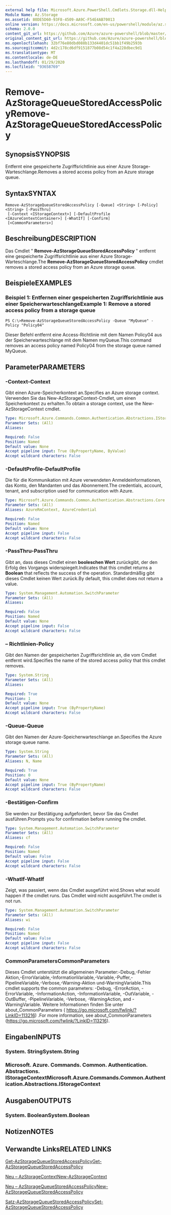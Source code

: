 ```yaml
---
external help file: Microsoft.Azure.PowerShell.Cmdlets.Storage.dll-Help.xml
Module Name: Az.Storage
ms.assetid: 80DE5D60-93F8-4509-AA9C-F54E4AB70013
online version: https://docs.microsoft.com/en-us/powershell/module/az.storage/remove-azstoragequeuestoredaccesspolicy
schema: 2.0.0
content_git_url: https://github.com/Azure/azure-powershell/blob/master/src/Storage/Storage.Management/help/Remove-AzStorageQueueStoredAccessPolicy.md
original_content_git_url: https://github.com/Azure/azure-powershell/blob/master/src/Storage/Storage.Management/help/Remove-AzStorageQueueStoredAccessPolicy.md
ms.openlocfilehash: 32bf76e80dbd088b133d4401dc51bb1f49b2593b
ms.sourcegitcommit: 4d2c178cd6df9151877b08d54c1f4a228dbec9d1
ms.translationtype: MT
ms.contentlocale: de-DE
ms.lasthandoff: 01/29/2020
ms.locfileid: "93658769"
---
```

# <span data-ttu-id="d35b2-101">Remove-AzStorageQueueStoredAccessPolicy</span><span class="sxs-lookup"><span data-stu-id="d35b2-101">Remove-AzStorageQueueStoredAccessPolicy</span></span>

## <span data-ttu-id="d35b2-102">Synopsis</span><span class="sxs-lookup"><span data-stu-id="d35b2-102">SYNOPSIS</span></span>
<span data-ttu-id="d35b2-103">Entfernt eine gespeicherte Zugriffsrichtlinie aus einer Azure Storage-Warteschlange.</span><span class="sxs-lookup"><span data-stu-id="d35b2-103">Removes a stored access policy from an Azure storage queue.</span></span>

## <span data-ttu-id="d35b2-104">Syntax</span><span class="sxs-lookup"><span data-stu-id="d35b2-104">SYNTAX</span></span>

```
Remove-AzStorageQueueStoredAccessPolicy [-Queue] <String> [-Policy] <String> [-PassThru]
 [-Context <IStorageContext>] [-DefaultProfile <IAzureContextContainer>] [-WhatIf] [-Confirm]
 [<CommonParameters>]
```

## <span data-ttu-id="d35b2-105">Beschreibung</span><span class="sxs-lookup"><span data-stu-id="d35b2-105">DESCRIPTION</span></span>
<span data-ttu-id="d35b2-106">Das Cmdlet " **Remove-AzStorageQueueStoredAccessPolicy** " entfernt eine gespeicherte Zugriffsrichtlinie aus einer Azure Storage-Warteschlange.</span><span class="sxs-lookup"><span data-stu-id="d35b2-106">The **Remove-AzStorageQueueStoredAccessPolicy** cmdlet removes a stored access policy from an Azure storage queue.</span></span>

## <span data-ttu-id="d35b2-107">Beispiele</span><span class="sxs-lookup"><span data-stu-id="d35b2-107">EXAMPLES</span></span>

### <span data-ttu-id="d35b2-108">Beispiel 1: Entfernen einer gespeicherten Zugriffsrichtlinie aus einer Speicherwarteschlange</span><span class="sxs-lookup"><span data-stu-id="d35b2-108">Example 1: Remove a stored access policy from a storage queue</span></span>
```
PS C:\>Remove-AzStorageQueueStoredAccessPolicy -Queue "MyQueue" -Policy "Policy04"
```

<span data-ttu-id="d35b2-109">Dieser Befehl entfernt eine Access-Richtlinie mit dem Namen Policy04 aus der Speicherwarteschlange mit dem Namen myQueue.</span><span class="sxs-lookup"><span data-stu-id="d35b2-109">This command removes an access policy named Policy04 from the storage queue named MyQueue.</span></span>

## <span data-ttu-id="d35b2-110">Parameter</span><span class="sxs-lookup"><span data-stu-id="d35b2-110">PARAMETERS</span></span>

### <span data-ttu-id="d35b2-111">-Context</span><span class="sxs-lookup"><span data-stu-id="d35b2-111">-Context</span></span>
<span data-ttu-id="d35b2-112">Gibt einen Azure-Speicherkontext an.</span><span class="sxs-lookup"><span data-stu-id="d35b2-112">Specifies an Azure storage context.</span></span>
<span data-ttu-id="d35b2-113">Verwenden Sie das New-AzStorageContext-Cmdlet, um einen Speicherkontext zu erhalten.</span><span class="sxs-lookup"><span data-stu-id="d35b2-113">To obtain a storage context, use the New-AzStorageContext cmdlet.</span></span>

```yaml
Type: Microsoft.Azure.Commands.Common.Authentication.Abstractions.IStorageContext
Parameter Sets: (All)
Aliases:

Required: False
Position: Named
Default value: None
Accept pipeline input: True (ByPropertyName, ByValue)
Accept wildcard characters: False
```

### <span data-ttu-id="d35b2-114">-DefaultProfile</span><span class="sxs-lookup"><span data-stu-id="d35b2-114">-DefaultProfile</span></span>
<span data-ttu-id="d35b2-115">Die für die Kommunikation mit Azure verwendeten Anmeldeinformationen, das Konto, den Mandanten und das Abonnement.</span><span class="sxs-lookup"><span data-stu-id="d35b2-115">The credentials, account, tenant, and subscription used for communication with Azure.</span></span>

```yaml
Type: Microsoft.Azure.Commands.Common.Authentication.Abstractions.Core.IAzureContextContainer
Parameter Sets: (All)
Aliases: AzureRmContext, AzureCredential

Required: False
Position: Named
Default value: None
Accept pipeline input: False
Accept wildcard characters: False
```

### <span data-ttu-id="d35b2-116">-PassThru</span><span class="sxs-lookup"><span data-stu-id="d35b2-116">-PassThru</span></span>
<span data-ttu-id="d35b2-117">Gibt an, dass dieses Cmdlet einen **booleschen Wert** zurückgibt, der den Erfolg des Vorgangs widerspiegelt.</span><span class="sxs-lookup"><span data-stu-id="d35b2-117">Indicates that this cmdlet returns a **Boolean** that reflects the success of the operation.</span></span>
<span data-ttu-id="d35b2-118">Standardmäßig gibt dieses Cmdlet keinen Wert zurück.</span><span class="sxs-lookup"><span data-stu-id="d35b2-118">By default, this cmdlet does not return a value.</span></span>

```yaml
Type: System.Management.Automation.SwitchParameter
Parameter Sets: (All)
Aliases:

Required: False
Position: Named
Default value: None
Accept pipeline input: False
Accept wildcard characters: False
```

### <span data-ttu-id="d35b2-119">– Richtlinien</span><span class="sxs-lookup"><span data-stu-id="d35b2-119">-Policy</span></span>
<span data-ttu-id="d35b2-120">Gibt den Namen der gespeicherten Zugriffsrichtlinie an, die vom Cmdlet entfernt wird.</span><span class="sxs-lookup"><span data-stu-id="d35b2-120">Specifies the name of the stored access policy that this cmdlet removes.</span></span>

```yaml
Type: System.String
Parameter Sets: (All)
Aliases:

Required: True
Position: 1
Default value: None
Accept pipeline input: True (ByPropertyName)
Accept wildcard characters: False
```

### <span data-ttu-id="d35b2-121">-Queue</span><span class="sxs-lookup"><span data-stu-id="d35b2-121">-Queue</span></span>
<span data-ttu-id="d35b2-122">Gibt den Namen der Azure-Speicherwarteschlange an.</span><span class="sxs-lookup"><span data-stu-id="d35b2-122">Specifies the Azure storage queue name.</span></span>

```yaml
Type: System.String
Parameter Sets: (All)
Aliases: N, Name

Required: True
Position: 0
Default value: None
Accept pipeline input: True (ByPropertyName)
Accept wildcard characters: False
```

### <span data-ttu-id="d35b2-123">-Bestätigen</span><span class="sxs-lookup"><span data-stu-id="d35b2-123">-Confirm</span></span>
<span data-ttu-id="d35b2-124">Sie werden zur Bestätigung aufgefordert, bevor Sie das Cmdlet ausführen.</span><span class="sxs-lookup"><span data-stu-id="d35b2-124">Prompts you for confirmation before running the cmdlet.</span></span>

```yaml
Type: System.Management.Automation.SwitchParameter
Parameter Sets: (All)
Aliases: cf

Required: False
Position: Named
Default value: False
Accept pipeline input: False
Accept wildcard characters: False
```

### <span data-ttu-id="d35b2-125">-WhatIf</span><span class="sxs-lookup"><span data-stu-id="d35b2-125">-WhatIf</span></span>
<span data-ttu-id="d35b2-126">Zeigt, was passiert, wenn das Cmdlet ausgeführt wird.</span><span class="sxs-lookup"><span data-stu-id="d35b2-126">Shows what would happen if the cmdlet runs.</span></span>
<span data-ttu-id="d35b2-127">Das Cmdlet wird nicht ausgeführt.</span><span class="sxs-lookup"><span data-stu-id="d35b2-127">The cmdlet is not run.</span></span>

```yaml
Type: System.Management.Automation.SwitchParameter
Parameter Sets: (All)
Aliases: wi

Required: False
Position: Named
Default value: False
Accept pipeline input: False
Accept wildcard characters: False
```

### <span data-ttu-id="d35b2-128">CommonParameters</span><span class="sxs-lookup"><span data-stu-id="d35b2-128">CommonParameters</span></span>
<span data-ttu-id="d35b2-129">Dieses Cmdlet unterstützt die allgemeinen Parameter:-Debug,-Fehler Aktion,-ErrorVariable,-InformationVariable,-Variable,-Puffer,-PipelineVariable,-Verbose,-Warning-Aktion und-WarningVariable.</span><span class="sxs-lookup"><span data-stu-id="d35b2-129">This cmdlet supports the common parameters: -Debug, -ErrorAction, -ErrorVariable, -InformationAction, -InformationVariable, -OutVariable, -OutBuffer, -PipelineVariable, -Verbose, -WarningAction, and -WarningVariable.</span></span> <span data-ttu-id="d35b2-130">Weitere Informationen finden Sie unter about_CommonParameters ( https://go.microsoft.com/fwlink/?LinkID=113216) .</span><span class="sxs-lookup"><span data-stu-id="d35b2-130">For more information, see about_CommonParameters (https://go.microsoft.com/fwlink/?LinkID=113216).</span></span>

## <span data-ttu-id="d35b2-131">Eingaben</span><span class="sxs-lookup"><span data-stu-id="d35b2-131">INPUTS</span></span>

### <span data-ttu-id="d35b2-132">System. String</span><span class="sxs-lookup"><span data-stu-id="d35b2-132">System.String</span></span>

### <span data-ttu-id="d35b2-133">Microsoft. Azure. Commands. Common. Authentication. Abstractions. IStorageContext</span><span class="sxs-lookup"><span data-stu-id="d35b2-133">Microsoft.Azure.Commands.Common.Authentication.Abstractions.IStorageContext</span></span>

## <span data-ttu-id="d35b2-134">Ausgaben</span><span class="sxs-lookup"><span data-stu-id="d35b2-134">OUTPUTS</span></span>

### <span data-ttu-id="d35b2-135">System. Boolean</span><span class="sxs-lookup"><span data-stu-id="d35b2-135">System.Boolean</span></span>

## <span data-ttu-id="d35b2-136">Notizen</span><span class="sxs-lookup"><span data-stu-id="d35b2-136">NOTES</span></span>

## <span data-ttu-id="d35b2-137">Verwandte Links</span><span class="sxs-lookup"><span data-stu-id="d35b2-137">RELATED LINKS</span></span>

[<span data-ttu-id="d35b2-138">Get-AzStorageQueueStoredAccessPolicy</span><span class="sxs-lookup"><span data-stu-id="d35b2-138">Get-AzStorageQueueStoredAccessPolicy</span></span>](./Get-AzStorageQueueStoredAccessPolicy.md)

[<span data-ttu-id="d35b2-139">Neu – AzStorageContext</span><span class="sxs-lookup"><span data-stu-id="d35b2-139">New-AzStorageContext</span></span>](./New-AzStorageContext.md)

[<span data-ttu-id="d35b2-140">Neu – AzStorageQueueStoredAccessPolicy</span><span class="sxs-lookup"><span data-stu-id="d35b2-140">New-AzStorageQueueStoredAccessPolicy</span></span>](./New-AzStorageQueueStoredAccessPolicy.md)

[<span data-ttu-id="d35b2-141">Satz-AzStorageQueueStoredAccessPolicy</span><span class="sxs-lookup"><span data-stu-id="d35b2-141">Set-AzStorageQueueStoredAccessPolicy</span></span>](./Set-AzStorageQueueStoredAccessPolicy.md)
